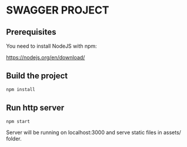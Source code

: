 # SWAGGER PROJECT

## Prerequisites

You need to install NodeJS with npm:

https://nodejs.org/en/download/

## Build the project

```bash
npm install
```

## Run http server

```bash
npm start
```

Server will be running on localhost:3000 and serve static files in assets/ folder.